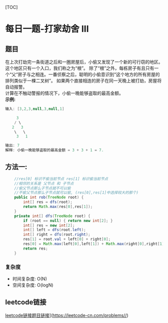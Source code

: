 [TOC]

# 每日一题-打家劫舍 III

## 题目
在上次打劫完一条街道之后和一圈房屋后，小偷又发现了一个新的可行窃的地区。这个地区只有一个入口，我们称之为“根”。 除了“根”之外，每栋房子有且只有一个“父“房子与之相连。一番侦察之后，聪明的小偷意识到“这个地方的所有房屋的排列类似于一棵二叉树”。 如果两个直接相连的房子在同一天晚上被打劫，房屋将自动报警。  
计算在不触动警报的情况下，小偷一晚能够盗取的最高金额。  
**示例:**  
```java
输入: [3,2,3,null,3,null,1]

     3
    / \
   2   3
    \   \ 
     3   1

输出: 7 
解释: 小偷一晚能够盗取的最高金额 = 3 + 3 + 1 = 7.
```

## 方法一:
```java
    //res[0] 标识不偷当前节点 res[1] 标识偷当前节点
    //相邻的关系是 父节点 和 子节点
    //偷父节点那么子节点就不可以偷
    //不偷父节点那么子节点就可以偷, (res[0],res[1]中选择较大的那个)
    public int rob(TreeNode root) {
        int[] res = dfs(root);
        return Math.max(res[0],res[1]);
    }
    private int[] dfs(TreeNode root) {
        if (root == null) { return new int[2]; }
        int[] res = new int[2];
        int[] left = dfs(root.left);
        int[] right = dfs(root.right);
        res[1] = root.val + left[0] + right[0];
        res[0] = Math.max(left[0],left[1]) + Math.max(right[0],right[1]);
        return res;
    }
```
### 复杂度
* 时间复杂度: O(N)
* 空间复杂度: O(logN)

## leetcode链接
[leetcode链接题目链接](https://leetcode-cn.com/problems/house-robber-iii/)](https://leetcode-cn.com/problems//)  